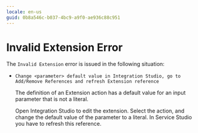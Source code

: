 ```yaml
---
locale: en-us
guid: 0b8a546c-b037-4bc9-a9f0-ae936c88c951
---
```


# Invalid Extension Error

The `Invalid Extension` error is issued in the following situation:

* `Change <parameter> default value in Integration Studio, go to Add/Remove References and refresh Extension reference`
  
    The definition of an Extension action has a default value for an input parameter that is not a literal.

    Open Integration Studio to edit the extension. Select the action, and change the default value of the parameter to a literal. In Service Studio you have to refresh this reference.
